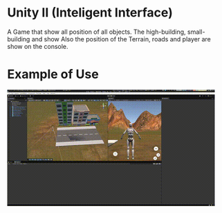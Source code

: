 # Unity II (Inteligent Interface)

A Game that show all position of all objects. The high-building, small-building and show
Also the position of the Terrain, roads and player are show on the console.

# Example of Use 

![Gift showing execution](./gifs/my_gif.gif)
